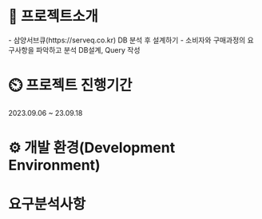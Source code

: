 <h1>📌 프로젝트소개</h1>
- 삼양서브큐(https://serveq.co.kr) DB 분석 후 설계하기
- 소비자와 구매과정의 요구사항을 파악하고 분석 DB설계, Query 작성

<h1>⏲️ 프로젝트 진행기간</h1>
2023.09.06 ~ 23.09.18


<h1>⚙️ 개발 환경(Development Environment)</h1>


<h1>요구분석사항</h1>

